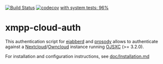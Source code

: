 [![Build Status](https://travis-ci.org/jsxc/xmpp-cloud-auth.svg?branch=master)](https://travis-ci.org/jsxc/xmpp-cloud-auth)
[![codecov](https://codecov.io/gh/jsxc/xmpp-cloud-auth/branch/master/graph/badge.svg)](https://codecov.io/gh/jsxc/xmpp-cloud-auth)
[with system tests: 96%](tests/Coverage.md)

# xmpp-cloud-auth

This authentication script for [ejabberd](https://www.ejabberd.im) and [prosody](https://prosody.im) allows to authenticate against a
[Nextcloud](https://nextcloud.com)/[Owncloud](https://owncloud.org) instance running [OJSXC](https://www.jsxc.org) (>= 3.2.0).

For installation and configuration instructions, see [doc/Installation.md](doc/Installation.md)
